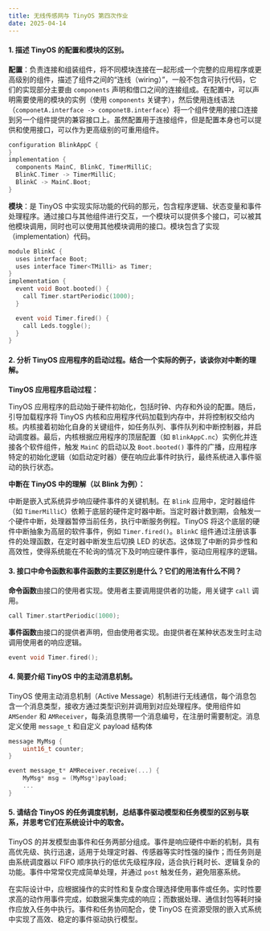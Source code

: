 ```yaml
---
title: 无线传感网与 TinyOS 第四次作业
date: 2025-04-14
---
```




#### **1. 描述 TinyOS 的配置和模块的区别。**

**配置**：负责连接和组装组件，将不同模块连接在一起形成一个完整的应用程序或更高级别的组件，描述了组件之间的“连线（wiring）”，一般不包含可执行代码，它们的实现部分主要由 `components` 声明和借口之间的连接组成。在配置中，可以声明需要使用的模块的实例（使用 `components` 关键字），然后使用连线语法（`componetA.interface -> componetB.interface`）将一个组件使用的接口连接到另一个组件提供的兼容接口上。虽然配置用于连接组件，但是配置本身也可以提供和使用接口，可以作为更高级别的可重用组件。

```c
configuration BlinkAppC {
}
implementation {
  components MainC, BlinkC, TimerMilliC;
  BlinkC.Timer -> TimerMilliC;
  BlinkC -> MainC.Boot;
}
```

**模块**：是 TinyOS 中实现实际功能的代码的那元，包含程序逻辑、状态变量和事件处理程序。通过接口与其他组件进行交互，一个模块可以提供多个接口，可以被其他模块调用，同时也可以使用其他模块调用的接口。模块包含了实现（implementation）代码。

```c
module BlinkC {
  uses interface Boot;
  uses interface Timer<TMilli> as Timer;
}
implementation {
  event void Boot.booted() {
    call Timer.startPeriodic(1000);
  }

  event void Timer.fired() {
    call Leds.toggle();
  }
}
```



#### **2. 分析 TinyOS 应用程序的启动过程。结合一个实际的例子，谈谈你对中断的理解。**

**TinyOS 应用程序启动过程：**

TinyOS 应用程序的启动始于硬件初始化，包括时钟、内存和外设的配置。随后，引导加载程序将 TinyOS 内核和应用程序代码加载到内存中，并将控制权交给内核。内核接着初始化自身的关键组件，如任务队列、事件队列和中断控制器，并启动调度器。最后，内核根据应用程序的顶层配置（如 `BlinkAppC.nc`）实例化并连接各个软件组件，触发 `MainC` 的启动以及 `Boot.booted()` 事件的广播，应用程序特定的初始化逻辑（如启动定时器）便在响应此事件时执行，最终系统进入事件驱动的执行状态。

**中断在 TinyOS 中的理解（以 Blink 为例）：**

中断是嵌入式系统异步响应硬件事件的关键机制。在 `Blink` 应用中，定时器组件（如 `TimerMilliC`）依赖于底层的硬件定时器中断。当定时器计数到期，会触发一个硬件中断，处理器暂停当前任务，执行中断服务例程。TinyOS 将这个底层的硬件中断抽象为高层的软件事件，例如 `Timer.fired()`。`BlinkC` 组件通过注册该事件的处理函数，在定时器中断发生后切换 LED 的状态。这体现了中断的异步性和高效性，使得系统能在不轮询的情况下及时响应硬件事件，驱动应用程序的逻辑。



#### **3. 接口中命令函数和事件函数的主要区别是什么？它们的用法有什么不同？**

**命令函数**由接口的使用者实现。使用者主要调用提供者的功能，用关键字 `call` 调用。

```c
call Timer.startPeriodic(1000);
```

**事件函数**由接口的提供者声明，但由使用者实现。由提供者在某种状态发生时主动调用使用者的响应逻辑。

```c
event void Timer.fired();
```



#### **4. 简要介绍 TinyOS 中的主动消息机制。**

TinyOS 使用主动消息机制（Active Message）机制进行无线通信，每个消息包含一个消息类型，接收方通过类型识别并调用到对应处理程序。使用组件如 `AMSender` 和 `AMReceiver`，每条消息携带一个消息编号，在注册时需要制定。消息定义使用 `message_t` 和自定义 payload 结构体

```c
message MyMsg {
    uint16_t counter;
}
```

```c
event message_t* AMReceiver.receive(...) {
    MyMsg* msg = (MyMsg*)payload;
    ...
}
```





#### **5. 请结合 TinyOS 的任务调度机制，总结事件驱动模型和任务模型的区别与联系，并思考它们在系统设计中的取舍。**

TinyOS 的并发模型由事件和任务两部分组成。事件是响应硬件中断的机制，具有高优先级、执行迅速，适用于处理定时器、传感器等实时性强的操作；而任务则是由系统调度器以 FIFO 顺序执行的低优先级程序段，适合执行耗时长、逻辑复杂的功能。事件中常常仅完成简单处理，并通过 `post` 触发任务，避免阻塞系统。

在实际设计中，应根据操作的实时性和复杂度合理选择使用事件或任务。实时性要求高的动作用事件完成，如数据采集完成的响应；而数据处理、通信封包等耗时操作应放入任务中执行。事件和任务协同配合，使 TinyOS 在资源受限的嵌入式系统中实现了高效、稳定的事件驱动执行模型。